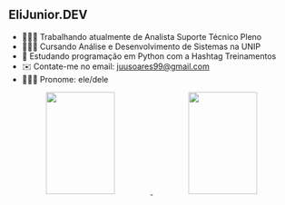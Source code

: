 ## EliJunior.DEV

- 👨🏽‍💻 Trabalhando atualmente de Analista Suporte Técnico Pleno
- 👨🏽‍🎓 Cursando Análise e Desenvolvimento de Sistemas na UNIP
- 📙 Estudando programação em Python com a Hashtag Treinamentos
- ✉️ Contate-me no email: juusoares99@gmail.com
- 🙋🏽‍♂️ Pronome: ele/dele

<div align="center" class="container-a">
  <a href="https://github.com/elijuniordev">
  <img height="180em" width="49%" src="https://github-readme-stats.vercel.app/api?username=elijuniordev&show_icons=true&theme=gruvbox&include_all_commits=true&count_private=true"/>
  <img height="180em" width="49%" src="https://github-readme-stats.vercel.app/api/top-langs/?username=elijuniordev&layout=compact&langs_count=7&theme=gruvbox"/>
</div>
<!--
**elijunior99/elijunior99** is a ✨ _special_ ✨ repository because its `README.md` (this file) appears on your GitHub profile.

Here are some ideas to get you started:

- 🔭 Hoje estou trabalhando com suporte técnico
- 🌱 Estudando programação em Python
- 💬 Contate-me no email: juusoares99@gmail.com
- 😄 Pronouns: ele/dele
- ⚡ Fun fact: ...
-->
